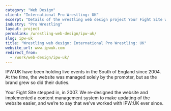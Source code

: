 ```yaml
---
category: "Web Design"
client: "International Pro Wrestling: UK"
excerpt: "Details of the wrestling web design project Your Fight Site worked on with IPW:UK."
industry: "Pro Wrestling"
layout: project
permalink: /wrestling-web-design/ipw-uk/
slug: ipw-uk
title: "Wrestling web design: International Pro Wrestling: UK"
website_url: www.ipwuk.com
redirect_from:
  - /work/web-design/ipw-uk/
---
```

<p>IPW:UK have been holding live events in the South of England since 2004.
  At the time, the website was managed solely by the promoter, but as the brand grew so did their duties.</p>
<p>Your Fight Site stepped in, in 2007.
  We re-designed the website and implemented a content management system to make updating of the website easier, and we’re to say that we’ve worked with IPW:UK ever since.</p>
